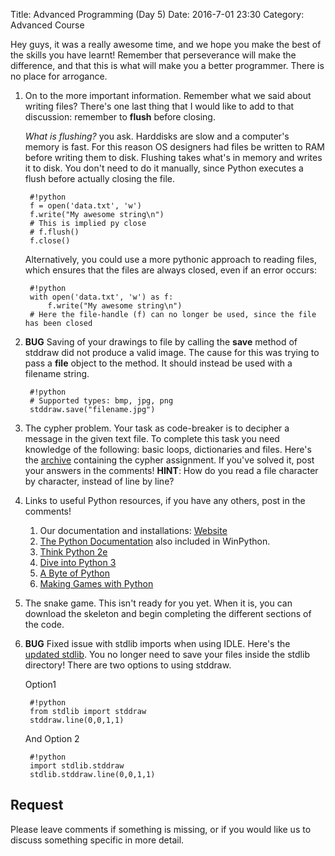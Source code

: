 Title: Advanced Programming (Day 5)
Date: 2016-7-01 23:30 
Category: Advanced Course

Hey guys, it was a really awesome time, and we hope you make the best of the skills you have learnt!
Remember that perseverance will make the difference, and that this is what will make you a better programmer.
There is no place for arrogance.

1. On to the more important information. Remember what we said about writing files? There's one last thing
that I would like to add to that discussion: remember to **flush** before closing.

    *What is flushing?* you ask. Harddisks are slow and a computer's memory is fast. For this reason OS designers
    had files be written to RAM before writing them to disk. Flushing takes what's in memory and
    writes it to disk. You don't need to do it manually, since Python executes a flush before actually closing
    the file.


        #!python
        f = open('data.txt', 'w')
        f.write("My awesome string\n")
        # This is implied py close 
        # f.flush()
        f.close()


    Alternatively, you could use a more pythonic approach to reading files, which ensures that the files are
    always closed, even if an error occurs:

        #!python
        with open('data.txt', 'w') as f:
            f.write("My awesome string\n")
        # Here the file-handle (f) can no longer be used, since the file has been closed

2. **BUG** Saving of your drawings to file by calling the **save** method of stddraw did not produce
a valid image. The cause for this was trying to pass a **file** object to the method. 
It should instead be used with a filename string.

        
        #!python
        # Supported types: bmp, jpg, png
        stddraw.save("filename.jpg")

3. The cypher problem. Your task as code-breaker is to decipher a message in the given text file.
To complete this task you need knowledge of the following: basic loops, dictionaries and files.
Here's the [archive]({attach}/resources/cypher.zip) containing the cypher assignment. If you've solved it, post your answers in the comments!
**HINT**: How do you read a file character by character, instead of line by line?

4. Links to useful Python resources, if you have any others, post in the comments!
    1. Our documentation and installations: [Website](https://goo.gl/3ZvPYJ)
    2. [The Python Documentation](https://docs.python.org/3.4/) also included in WinPython.   
    3. [Think Python 2e](http://greenteapress.com/wp/think-python-2e/)
    4. [Dive into Python 3](http://www.diveintopython3.net/)
    5. [A Byte of Python](http://python.swaroopch.com/)
    6. [Making Games with Python](https://inventwithpython.com/makinggames.pdf)

   
5. The snake game. This isn't ready for you yet. When it is,
you can download the skeleton and begin completing the different sections of the code. 

6. **BUG** Fixed issue with stdlib imports when using IDLE. Here's the [updated stdlib]({attach}/resources/stdlib_updated_1.zip). 
You no longer need to save your files inside the stdlib directory! There are two options to
using stddraw. 
        
    Option1

    
        #!python
        from stdlib import stddraw
        stddraw.line(0,0,1,1)

    And Option 2    


        #!python
        import stdlib.stddraw
        stdlib.stddraw.line(0,0,1,1)



## Request    
Please leave comments if something is missing, or if you would like us to discuss something specific in 
more detail.
